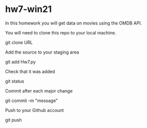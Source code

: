 # hw7-win21
In this homework you will get data on movies using the OMDB API.

You will need to clone this repo to your local machine.

git clone URL

Add the source to your staging area

git add Hw7.py

Check that it was added

git status

Commit after each major change

git commit -m "message"

Push to your Github account

git push
